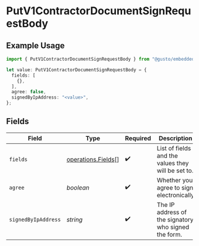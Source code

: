 # PutV1ContractorDocumentSignRequestBody

## Example Usage

```typescript
import { PutV1ContractorDocumentSignRequestBody } from "@gusto/embedded-api/models/operations";

let value: PutV1ContractorDocumentSignRequestBody = {
  fields: [
    {},
  ],
  agree: false,
  signedByIpAddress: "<value>",
};
```

## Fields

| Field                                                    | Type                                                     | Required                                                 | Description                                              |
| -------------------------------------------------------- | -------------------------------------------------------- | -------------------------------------------------------- | -------------------------------------------------------- |
| `fields`                                                 | [operations.Fields](../../models/operations/fields.md)[] | :heavy_check_mark:                                       | List of fields and the values they will be set to.       |
| `agree`                                                  | *boolean*                                                | :heavy_check_mark:                                       | Whether you agree to sign electronically                 |
| `signedByIpAddress`                                      | *string*                                                 | :heavy_check_mark:                                       | The IP address of the signatory who signed the form.     |